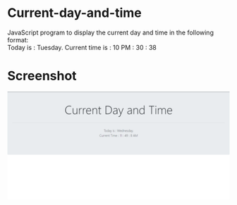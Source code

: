 # Current-day-and-time
 JavaScript program to display the current day and time in the following format: \
 Today is : Tuesday. Current time is : 10 PM : 30 : 38
# Screenshot
![](screenshot/index.png)
